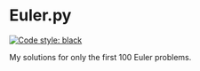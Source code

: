 # Euler.py
[![Code style: black](https://img.shields.io/badge/code%20style-black-000000.svg)](https://github.com/psf/black)

My solutions for only the first 100 Euler problems.
